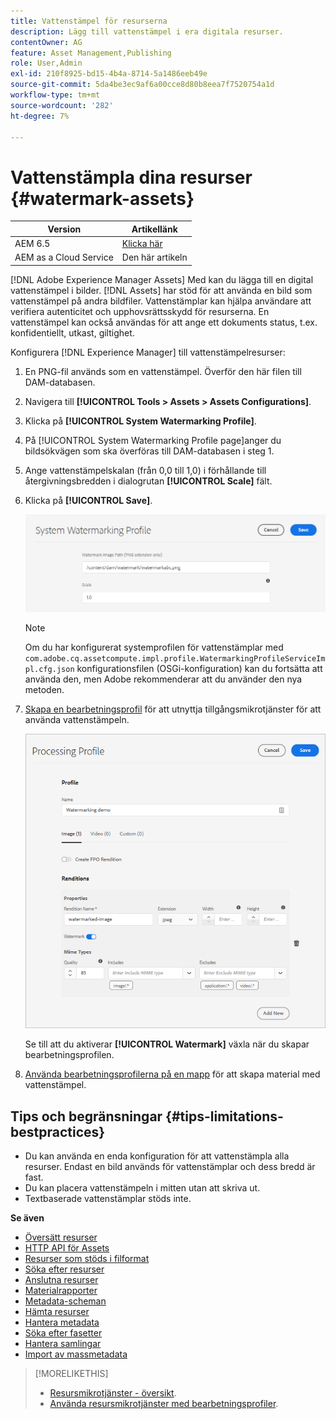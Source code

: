 ```yaml
---
title: Vattenstämpel för resurserna
description: Lägg till vattenstämpel i era digitala resurser.
contentOwner: AG
feature: Asset Management,Publishing
role: User,Admin
exl-id: 210f8925-bd15-4b4a-8714-5a1486eeb49e
source-git-commit: 5da4be3ec9af6a00cce8d80b8eea7f7520754a1d
workflow-type: tm+mt
source-wordcount: '282'
ht-degree: 7%

---
```


# Vattenstämpla dina resurser {#watermark-assets}

| Version | Artikellänk |
| -------- | ---------------------------- |
| AEM 6.5 | [Klicka här](https://experienceleague.adobe.com/docs/experience-manager-65/assets/administer/watermarking.html) |
| AEM as a Cloud Service | Den här artikeln |

[!DNL Adobe Experience Manager Assets] Med kan du lägga till en digital vattenstämpel i bilder. [!DNL Assets] har stöd för att använda en bild som vattenstämpel på andra bildfiler. Vattenstämplar kan hjälpa användare att verifiera autenticitet och upphovsrättsskydd för resurserna. En vattenstämpel kan också användas för att ange ett dokuments status, t.ex. konfidentiellt, utkast, giltighet.

Konfigurera [!DNL Experience Manager] till vattenstämpelresurser:

1. En PNG-fil används som en vattenstämpel. Överför den här filen till DAM-databasen.

1. Navigera till **[!UICONTROL Tools > Assets > Assets Configurations]**.

1. Klicka på **[!UICONTROL System Watermarking Profile]**.

1. På [!UICONTROL System Watermarking Profile page]anger du bildsökvägen som ska överföras till DAM-databasen i steg 1.

1. Ange vattenstämpelskalan (från 0,0 till 1,0) i förhållande till återgivningsbredden i dialogrutan **[!UICONTROL Scale]** fält.

1. Klicka på **[!UICONTROL Save]**.

   ![Identifierare för resursduplicering](assets/system-watermarking-profile.png)

   >[!NOTE]
   >
   >Om du har konfigurerat systemprofilen för vattenstämplar med `com.adobe.cq.assetcompute.impl.profile.WatermarkingProfileServiceImpl.cfg.json` konfigurationsfilen (OSGi-konfiguration) kan du fortsätta att använda den, men Adobe rekommenderar att du använder den nya metoden.


1. [Skapa en bearbetningsprofil](/help/assets/asset-microservices-configure-and-use.md#create-custom-profile) för att utnyttja tillgångsmikrotjänster för att använda vattenstämpeln.

   ![Resursbearbetningsprofil för att skapa vattenstämpel](assets/watermark-processing-profile.png)

   Se till att du aktiverar **[!UICONTROL Watermark]** växla när du skapar bearbetningsprofilen.

1. [Använda bearbetningsprofilerna på en mapp](/help/assets/asset-microservices-configure-and-use.md#use-profiles) för att skapa material med vattenstämpel.

## Tips och begränsningar {#tips-limitations-bestpractices}

* Du kan använda en enda konfiguration för att vattenstämpla alla resurser. Endast en bild används för vattenstämplar och dess bredd är fast.
* Du kan placera vattenstämpeln i mitten utan att skriva ut.
* Textbaserade vattenstämplar stöds inte.

**Se även**

* [Översätt resurser](translate-assets.md)
* [HTTP API för Assets](mac-api-assets.md)
* [Resurser som stöds i filformat](file-format-support.md)
* [Söka efter resurser](search-assets.md)
* [Anslutna resurser](use-assets-across-connected-assets-instances.md)
* [Materialrapporter](asset-reports.md)
* [Metadata-scheman](metadata-schemas.md)
* [Hämta resurser](download-assets-from-aem.md)
* [Hantera metadata](manage-metadata.md)
* [Söka efter fasetter](search-facets.md)
* [Hantera samlingar](manage-collections.md)
* [Import av massmetadata](metadata-import-export.md)

>[!MORELIKETHIS]
>
>* [Resursmikrotjänster - översikt](/help/assets/asset-microservices-overview.md).
>* [Använda resursmikrotjänster med bearbetningsprofiler](/help/assets/asset-microservices-configure-and-use.md).

